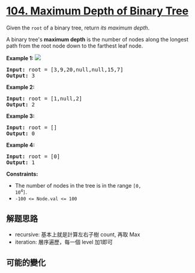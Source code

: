 # [104. Maximum Depth of Binary Tree](https://leetcode.com/problems/maximum-depth-of-binary-tree/)
Given the <code>root</code> of a binary tree, return _its maximum depth_.

A binary tree&#39;s **maximum depth** is the number of nodes along the longest path from the root node down to the farthest leaf node.



**Example 1:**
![](https://assets.leetcode.com/uploads/2020/11/26/tmp-tree.jpg)

<pre><strong>Input:</strong> root = [3,9,20,null,null,15,7]
<strong>Output:</strong> 3
</pre>

**Example 2:**


<pre><strong>Input:</strong> root = [1,null,2]
<strong>Output:</strong> 2
</pre>

**Example 3:**


<pre><strong>Input:</strong> root = []
<strong>Output:</strong> 0
</pre>

**Example 4:**


<pre><strong>Input:</strong> root = [0]
<strong>Output:</strong> 1
</pre>



**Constraints:**


- The number of nodes in the tree is in the range <code>[0, 10<sup>4</sup>]</code>.
- <code>-100 &lt;= Node.val &lt;= 100</code>


##  解题思路

- recursive: 基本上就是計算左右子樹 count, 再取 Max
- iteration: 層序遍歷，每一個 level 加1即可

##  可能的變化

